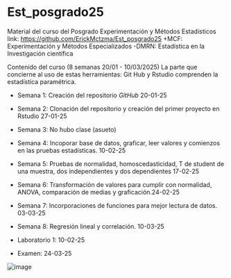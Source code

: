 # Est_posgrado25
Material del curso del Posgrado Experimentación y Métodos Estadísticos
link: https://github.com/ErickMctzma/Est_posgrado25
+MCF: Experimentación y Métodos Especializados
-DMRN: Estadística en la Investigación científica

Contenido del curso (8 semanas 20/01 - 10/03/2025)
La parte que concierne al uso de estas herramientas: Git Hub y Rstudio comprenden la estadística paramétrica.

- Semana 1: Creación del repositorio *GitHub* 20-01-25
- Semana 2: Clonación del repositorio y creación del primer proyecto en Rstudio 27-01-25
- Semana 3: No hubo clase (asueto)
- Semana 4: Incoporar base de datos, graficar, leer valores y comienzos en las pruebas estadísticas. 10-02-25
- Semana 5: Pruebas de normalidad, homoscedasticidad, T de student de una muestra, dos independientes y dos dependientes 17-02-25
- Semana 6: Transformación de valores para cumplir con normalidad, ANOVA, comparación de medias y graficación.24-02-25
- Semana 7: Incorporaciones de funciones para mejor lectura de datos. 03-03-25
- Semana 8: Regresión lineal y correlación. 10-03-25
  
- Laboratorio 1: 10-02-25
- Examen: 24-03-25

![image](https://github.com/user-attachments/assets/1c7ef389-449e-47c9-84b4-87d3870e82cc)
